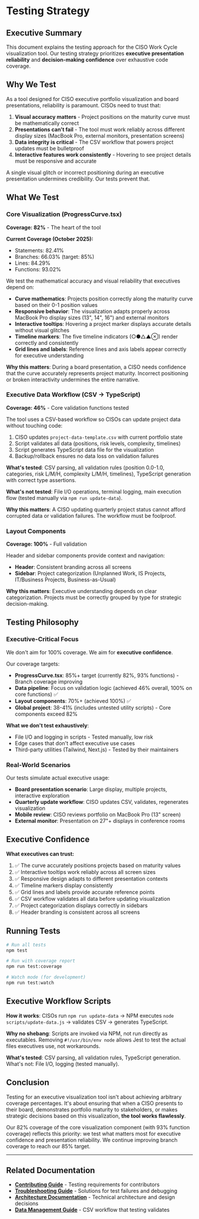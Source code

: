 # Testing Strategy

## Executive Summary

This document explains the testing approach for the CISO Work Cycle visualization tool. Our testing strategy prioritizes **executive presentation reliability** and **decision-making confidence** over exhaustive code coverage.

## Why We Test

As a tool designed for CISO executive portfolio visualization and board presentations, reliability is paramount. CISOs need to trust that:

1. **Visual accuracy matters** - Project positions on the maturity curve must be mathematically correct
2. **Presentations can't fail** - The tool must work reliably across different display sizes (MacBook Pro, external monitors, presentation screens)
3. **Data integrity is critical** - The CSV workflow that powers project updates must be bulletproof
4. **Interactive features work consistently** - Hovering to see project details must be responsive and accurate

A single visual glitch or incorrect positioning during an executive presentation undermines credibility. Our tests prevent that.

## What We Test

### Core Visualization (ProgressCurve.tsx)
**Coverage: 82%** - The heart of the tool

**Current Coverage (October 2025):**
- Statements: 82.41%
- Branches: 66.03% (target: 85%)
- Lines: 84.29%
- Functions: 93.02%

We test the mathematical accuracy and visual reliability that executives depend on:

- **Curve mathematics**: Projects position correctly along the maturity curve based on their 0-1 position values
- **Responsive behavior**: The visualization adapts properly across MacBook Pro display sizes (13", 14", 16") and external monitors
- **Interactive tooltips**: Hovering a project marker displays accurate details without visual glitches
- **Timeline markers**: The five timeline indicators (○●△▲⊗) render correctly and consistently
- **Grid lines and labels**: Reference lines and axis labels appear correctly for executive understanding

**Why this matters**: During a board presentation, a CISO needs confidence that the curve accurately represents project maturity. Incorrect positioning or broken interactivity undermines the entire narrative.

### Executive Data Workflow (CSV → TypeScript)
**Coverage: 46%** - Core validation functions tested

The tool uses a CSV-based workflow so CISOs can update project data without touching code:

1. CISO updates `project-data-template.csv` with current portfolio state
2. Script validates all data (positions, risk levels, complexity, timelines)
3. Script generates TypeScript data file for the visualization
4. Backup/rollback ensures no data loss on validation failures

**What's tested**: CSV parsing, all validation rules (position 0.0-1.0, categories, risk L/M/H, complexity L/M/H, timelines), TypeScript generation with correct type assertions.

**What's not tested**: File I/O operations, terminal logging, main execution flow (tested manually via `npm run update-data`).

**Why this matters**: A CISO updating quarterly project status cannot afford corrupted data or validation failures. The workflow must be foolproof.

### Layout Components
**Coverage: 100%** - Full validation

Header and sidebar components provide context and navigation:

- **Header**: Consistent branding across all screens
- **Sidebar**: Project categorization (Unplanned Work, IS Projects, IT/Business Projects, Business-as-Usual)

**Why this matters**: Executive understanding depends on clear categorization. Projects must be correctly grouped by type for strategic decision-making.

## Testing Philosophy

### Executive-Critical Focus

We don't aim for 100% coverage. We aim for **executive confidence**.

Our coverage targets:
- **ProgressCurve.tsx**: 85%+ target (currently 82%, 93% functions) - Branch coverage improving
- **Data pipeline**: Focus on validation logic (achieved 46% overall, 100% on core functions) ✅
- **Layout components**: 70%+ (achieved 100%) ✅
- **Global project**: 38-41% (includes untested utility scripts) - Core components exceed 82%

**What we don't test exhaustively**:
- File I/O and logging in scripts - Tested manually, low risk
- Edge cases that don't affect executive use cases
- Third-party utilities (Tailwind, Next.js) - Tested by their maintainers

### Real-World Scenarios

Our tests simulate actual executive usage:

- **Board presentation scenario**: Large display, multiple projects, interactive exploration
- **Quarterly update workflow**: CISO updates CSV, validates, regenerates visualization
- **Mobile review**: CISO reviews portfolio on MacBook Pro (13" screen)
- **External monitor**: Presentation on 27"+ displays in conference rooms

## Executive Confidence

**What executives can trust:**

1. ✅ The curve accurately positions projects based on maturity values
2. ✅ Interactive tooltips work reliably across all screen sizes
3. ✅ Responsive design adapts to different presentation contexts
4. ✅ Timeline markers display consistently
5. ✅ Grid lines and labels provide accurate reference points
6. ✅ CSV workflow validates all data before updating visualization
7. ✅ Project categorization displays correctly in sidebars
8. ✅ Header branding is consistent across all screens

## Running Tests

```bash
# Run all tests
npm test

# Run with coverage report
npm run test:coverage

# Watch mode (for development)
npm run test:watch
```

## Executive Workflow Scripts

**How it works**: CISOs run `npm run update-data` → NPM executes `node scripts/update-data.js` → validates CSV → generates TypeScript.

**Why no shebang**: Scripts are invoked via NPM, not run directly as executables. Removing `#!/usr/bin/env node` allows Jest to test the actual files executives use, not workarounds.

**What's tested**: CSV parsing, all validation rules, TypeScript generation. What's not: File I/O, logging (tested manually).

## Conclusion

Testing for an executive visualization tool isn't about achieving arbitrary coverage percentages. It's about ensuring that when a CISO presents to their board, demonstrates portfolio maturity to stakeholders, or makes strategic decisions based on this visualization, **the tool works flawlessly**.

Our 82% coverage of the core visualization component (with 93% function coverage) reflects this priority: we test what matters most for executive confidence and presentation reliability. We continue improving branch coverage to reach our 85% target.

---

## Related Documentation

- **[Contributing Guide](../CONTRIBUTING.md#testing-requirements)** - Testing requirements for contributors
- **[Troubleshooting Guide](troubleshooting.md)** - Solutions for test failures and debugging
- **[Architecture Documentation](../ARCHITECTURE.md)** - Technical architecture and design decisions
- **[Data Management Guide](data-management.md)** - CSV workflow that testing validates
